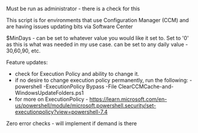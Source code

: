Must be run as administrator - there is a check for this

This script is for environments that use Configuration Manager (CCM) and are having issues updating bits via Software Center

$MinDays - can be set to whatever value you would like it set to. Set to '0' as this is what was needed in my use case.  can be set to any daily value - 30,60,90, etc.

Feature updates:
 - check for Execution Policy and ability to change it.
 - if no desire to change execution policy permanently, run the following:
   -powershell -ExecutionPolicy Bypass -File ClearCCMCache-and-WindowsUpdateFolders.ps1
 - for more on ExecutionPolicy - https://learn.microsoft.com/en-us/powershell/module/microsoft.powershell.security/set-executionpolicy?view=powershell-7.4

Zero error checks - will implement if demand is there
